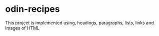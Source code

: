 # odin-recipes
This project is implemented using,
headings,
paragraphs,
lists,
links and Images of HTML